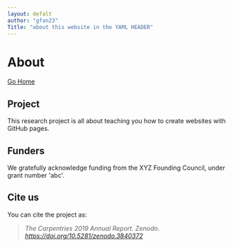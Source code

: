 ```yaml
---
layout: defalt
author: "gfan23"
Title: "about this website in the YAML HEADER"
---
```


# About

[Go Home](index.md)

## Project
This research project is all about teaching you how to create websites with GitHub pages.

## Funders
We gratefully acknowledge funding from the XYZ Founding Council, under grant number 'abc'.

## Cite us
You can cite the project as:

> *The Carpentries 2019 Annual Report. Zenodo. https://doi.org/10.5281/zenodo.3840372*
